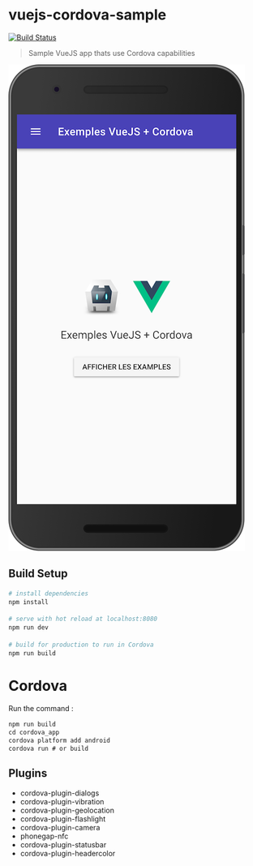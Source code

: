 # vuejs-cordova-sample

[![Build Status](https://travis-ci.org/c4software/vuejs-cordova-sample.svg?branch=master)](https://travis-ci.org/c4software/vuejs-cordova-sample)

> Sample VueJS app thats use Cordova capabilities

![Demo screenshot](demo.png)

## Build Setup

``` bash
# install dependencies
npm install

# serve with hot reload at localhost:8080
npm run dev

# build for production to run in Cordova
npm run build

```

# Cordova

Run the command :

```
npm run build
cd cordova_app
cordova platform add android
cordova run # or build
```

## Plugins

- cordova-plugin-dialogs
- cordova-plugin-vibration
- cordova-plugin-geolocation
- cordova-plugin-flashlight
- cordova-plugin-camera
- phonegap-nfc
- cordova-plugin-statusbar
- cordova-plugin-headercolor
